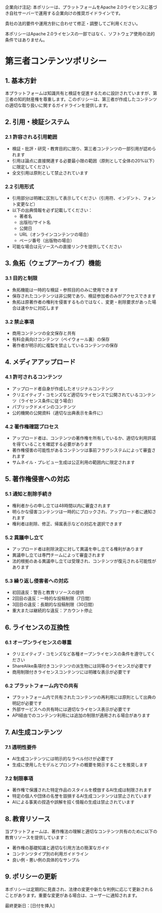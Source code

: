 企業向け注記: 本ポリシーは、プラットフォームをApache 2.0ライセンスに基づき自社サーバーで運用する企業向けの推奨ガイドラインです。

貴社の法的要件や運用方針に合わせて修正・調整してご利用ください。

本ポリシーはApache 2.0ライセンスの一部ではなく、ソフトウェア使用の法的条件ではありません。

# 第三者コンテンツポリシー

## 1. 基本方針

本プラットフォームは知識共有と検証を促進するために設計されていますが、第三者の知的財産権を尊重します。このポリシーは、第三者が作成したコンテンツの適切な取り扱いに関するガイドラインを提供します。

## 2. 引用・検証システム

### 2.1 許容される引用範囲

- 検証・批評・研究・教育目的に限り、第三者コンテンツの一部引用が認められます
- 引用は論点に直接関連する必要最小限の範囲（原則として全体の20%以下）に限定してください
- 全文引用は原則として禁止されています

### 2.2 引用形式

- 引用部分は明確に区別して表示してください（引用符、インデント、フォント変更など）
- 以下の出典情報を必ず記載してください：
  - 著者名
  - 出版社/サイト名
  - 公開日
  - URL（オンラインコンテンツの場合）
  - ページ番号（出版物の場合）
- 可能な場合は元ソースへの直接リンクを提供してください

## 3. 魚拓（ウェブアーカイブ）機能

### 3.1 目的と制限

- 魚拓機能は一時的な検証・参照目的のみに使用できます
- 保存されたコンテンツは非公開であり、検証参加者のみがアクセスできます
- 魚拓は原著作者の権利を侵害するものではなく、変更・削除要求があった場合は速やかに対応します

### 3.2 禁止事項

- 商用コンテンツの全文保存と共有
- 有料会員向けコンテンツ（ペイウォール裏）の保存
- 著作者が明示的に複製を禁止しているコンテンツの保存

## 4. メディアアップロード

### 4.1 許可されるコンテンツ

- アップロード者自身が作成したオリジナルコンテンツ
- クリエイティブ・コモンズなど適切なライセンスで公開されているコンテンツ（ライセンス条件に従う場合）
- パブリックドメインのコンテンツ
- 公的機関の公開資料（適切な出典表示を条件に）

### 4.2 著作権確認プロセス

- アップロード者は、コンテンツの著作権を所有しているか、適切な利用許諾を得ていることを確認する必要があります
- 著作権侵害の可能性があるコンテンツは事前フラグシステムによって審査されます
- サムネイル・プレビュー生成は公正利用の範囲内に限定されます

## 5. 著作権侵害への対応

### 5.1 通知と削除手続き

- 権利者からの申し立ては48時間以内に審査されます
- 明らかな侵害コンテンツは一時的にブロックされ、アップロード者に通知されます
- 権利者は削除、修正、帰属表示などの対応を選択できます

### 5.2 異議申し立て

- アップロード者は削除決定に対して異議を申し立てる権利があります
- 異議申し立ては専門チームによって審査されます
- 法的根拠のある異議申し立ては受理され、コンテンツが復元される可能性があります

### 5.3 繰り返し侵害者への対応

- 初回違反：警告と教育リソースの提供
- 2回目の違反：一時的な投稿制限（7日間）
- 3回目の違反：長期的な投稿制限（30日間）
- 重大または継続的な違反：アカウント停止

## 6. ライセンスの互換性

### 6.1 オープンライセンスの尊重

- クリエイティブ・コモンズなど各種オープンライセンスの条件を遵守してください
- ShareAlike条項付きコンテンツの派生物には同等のライセンスが必要です
- 商用制限付きライセンスコンテンツには明確な表示が必要です

### 6.2 プラットフォーム内での共有

- プラットフォーム内で共有されたコンテンツの再利用には原則として出典の明記が必要です
- 外部サービスへの共有時には適切なライセンス表示が必要です
- API経由でのコンテンツ利用には追加の制限が適用される場合があります

## 7. AI生成コンテンツ

### 7.1 透明性要件

- AI生成コンテンツには明示的なラベル付けが必要です
- 生成に使用したモデルとプロンプトの概要を開示することを推奨します

### 7.2 制限事項

- 著作権で保護された特定作品のスタイルを模倣するAI生成は制限されます
- 特定の個人や団体の名誉を毀損するAI生成コンテンツは禁止されています
- AIによる事実の捏造や誤解を招く情報の生成は禁止されています

## 8. 教育リソース

当プラットフォームは、著作権法の理解と適切なコンテンツ共有のために以下の教育リソースを提供しています：

- 著作権の基礎知識と適切な引用方法の簡潔なガイド
- コンテンツタイプ別の利用ガイドライン
- 良い例・悪い例の具体的なサンプル

## 9. ポリシーの更新

本ポリシーは定期的に見直され、法律の変更や新たな判例に応じて更新されることがあります。重要な変更がある場合は、ユーザーに通知されます。

最終更新日：[日付を挿入]

